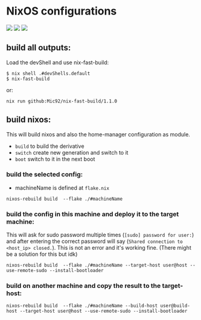 # NixOS configurations
[![](https://github.com/mksafavi/configs/actions/workflows/update-flake.yml/badge.svg)](https://github.com/mksafavi/configs/actions/workflows/update-flake.yml)
[![](https://github.com/mksafavi/configs/actions/workflows/build.yml/badge.svg)](https://github.com/mksafavi/configs/actions/workflows/build.yml)
[![](https://github.com/mksafavi/configs/actions/workflows/deploy.yml/badge.svg)](https://github.com/mksafavi/configs/actions/workflows/deploy.yml)

## build all outputs:
Load the devShell and use nix-fast-build:

```
$ nix shell .#devShells.default
$ nix-fast-build
```
or:
```
nix run github:Mic92/nix-fast-build/1.1.0
```

## build nixos: 
This will build nixos and also the home-manager configuration as module.

- `build` to build the derivative 
- `switch` create new generation and switch to it
- `boot` switch to it in the next boot

### build the selected config:
- machineName is defined at `flake.nix`
```
nixos-rebuild build  --flake ./#machineName
```

### build the config in this machine and deploy it to the target machine:
This will ask for sudo password multiple times (`[sudo] password for user:`) 
and after entering the correct password will say (`Shared connection to <host_ip> closed.`). 
This is not an error and it's working fine. (There might be a solution for this but idk)

```
nixos-rebuild build  --flake ./#machineName --target-host user@host --use-remote-sudo --install-bootloader
```

### build on another machine and copy the result to the target-host:
```
nixos-rebuild build  --flake ./#machineName --build-host user@build-host --target-host user@host --use-remote-sudo --install-bootloader
```
